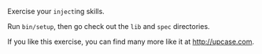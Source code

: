 Exercise your `inject`ing skills.

Run `bin/setup`, then go check out the `lib` and `spec` directories.

If you like this exercise, you can find many more like it at http://upcase.com.
